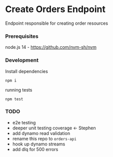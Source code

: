 # Create Orders Endpoint

Endpoint responsible for creating order resources

### Prerequisites

node.js 14 - https://github.com/nvm-sh/nvm

### Development

Install dependencies
```
npm i
```

running tests
```
npm test
```

### TODO
* e2e testing
* deeper unit testing coverage <- Stephen
* add dynamo read validation
* rename this repo to `orders-api`
* hook up dynamo streams
* add dlq for 500 errors
